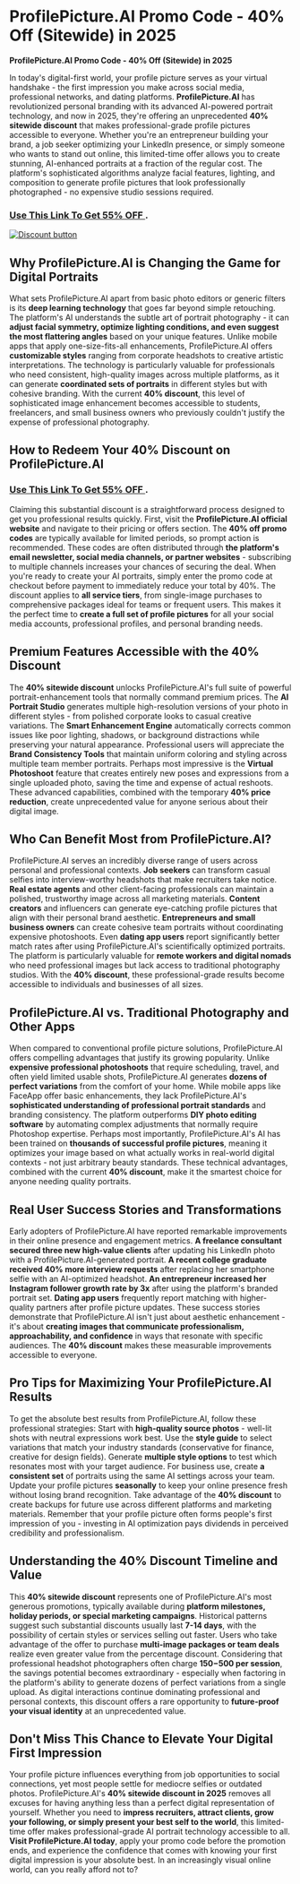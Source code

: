 # ProfilePicture.AI Promo Code - 40% Off (Sitewide) in 2025  
**ProfilePicture.AI Promo Code - 40% Off (Sitewide) in 2025**

In today's digital-first world, your profile picture serves as your virtual handshake - the first impression you make across social media, professional networks, and dating platforms. **ProfilePicture.AI** has revolutionized personal branding with its advanced AI-powered portrait technology, and now in 2025, they're offering an unprecedented **40% sitewide discount** that makes professional-grade profile pictures accessible to everyone. Whether you're an entrepreneur building your brand, a job seeker optimizing your LinkedIn presence, or simply someone who wants to stand out online, this limited-time offer allows you to create stunning, AI-enhanced portraits at a fraction of the regular cost. The platform's sophisticated algorithms analyze facial features, lighting, and composition to generate profile pictures that look professionally photographed - no expensive studio sessions required.



### [Use This Link To Get 55% OFF ](https://www.profilepicture.ai/?via=abdul-kareem).


[![Discount button](https://github.com/user-attachments/assets/e5cb2122-5258-4331-bbff-048ba1ae5555)](
https://www.profilepicture.ai/?via=abdul-kareem  )


## **Why ProfilePicture.AI is Changing the Game for Digital Portraits**

What sets ProfilePicture.AI apart from basic photo editors or generic filters is its **deep learning technology** that goes far beyond simple retouching. The platform's AI understands the subtle art of portrait photography - it can **adjust facial symmetry, optimize lighting conditions, and even suggest the most flattering angles** based on your unique features. Unlike mobile apps that apply one-size-fits-all enhancements, ProfilePicture.AI offers **customizable styles** ranging from corporate headshots to creative artistic interpretations. The technology is particularly valuable for professionals who need consistent, high-quality images across multiple platforms, as it can generate **coordinated sets of portraits** in different styles but with cohesive branding. With the current **40% discount**, this level of sophisticated image enhancement becomes accessible to students, freelancers, and small business owners who previously couldn't justify the expense of professional photography.

## **How to Redeem Your 40% Discount on ProfilePicture.AI**

### [Use This Link To Get 55% OFF ](https://www.profilepicture.ai/?via=abdul-kareem).


Claiming this substantial discount is a straightforward process designed to get you professional results quickly. First, visit the **ProfilePicture.AI official website** and navigate to their pricing or offers section. The **40% off promo codes** are typically available for limited periods, so prompt action is recommended. These codes are often distributed through **the platform's email newsletter, social media channels, or partner websites** - subscribing to multiple channels increases your chances of securing the deal. When you're ready to create your AI portraits, simply enter the promo code at checkout before payment to immediately reduce your total by 40%. The discount applies to **all service tiers**, from single-image purchases to comprehensive packages ideal for teams or frequent users. This makes it the perfect time to **create a full set of profile pictures** for all your social media accounts, professional profiles, and personal branding needs.

## **Premium Features Accessible with the 40% Discount**

The **40% sitewide discount** unlocks ProfilePicture.AI's full suite of powerful portrait-enhancement tools that normally command premium prices. The **AI Portrait Studio** generates multiple high-resolution versions of your photo in different styles - from polished corporate looks to casual creative variations. The **Smart Enhancement Engine** automatically corrects common issues like poor lighting, shadows, or background distractions while preserving your natural appearance. Professional users will appreciate the **Brand Consistency Tools** that maintain uniform coloring and styling across multiple team member portraits. Perhaps most impressive is the **Virtual Photoshoot** feature that creates entirely new poses and expressions from a single uploaded photo, saving the time and expense of actual reshoots. These advanced capabilities, combined with the temporary **40% price reduction**, create unprecedented value for anyone serious about their digital image.

## **Who Can Benefit Most from ProfilePicture.AI?**

ProfilePicture.AI serves an incredibly diverse range of users across personal and professional contexts. **Job seekers** can transform casual selfies into interview-worthy headshots that make recruiters take notice. **Real estate agents** and other client-facing professionals can maintain a polished, trustworthy image across all marketing materials. **Content creators** and influencers can generate eye-catching profile pictures that align with their personal brand aesthetic. **Entrepreneurs and small business owners** can create cohesive team portraits without coordinating expensive photoshoots. Even **dating app users** report significantly better match rates after using ProfilePicture.AI's scientifically optimized portraits. The platform is particularly valuable for **remote workers and digital nomads** who need professional images but lack access to traditional photography studios. With the **40% discount**, these professional-grade results become accessible to individuals and businesses of all sizes.

## **ProfilePicture.AI vs. Traditional Photography and Other Apps**

When compared to conventional profile picture solutions, ProfilePicture.AI offers compelling advantages that justify its growing popularity. Unlike **expensive professional photoshoots** that require scheduling, travel, and often yield limited usable shots, ProfilePicture.AI generates **dozens of perfect variations** from the comfort of your home. While mobile apps like FaceApp offer basic enhancements, they lack ProfilePicture.AI's **sophisticated understanding of professional portrait standards** and branding consistency. The platform outperforms **DIY photo editing software** by automating complex adjustments that normally require Photoshop expertise. Perhaps most importantly, ProfilePicture.AI's AI has been trained on **thousands of successful profile pictures**, meaning it optimizes your image based on what actually works in real-world digital contexts - not just arbitrary beauty standards. These technical advantages, combined with the current **40% discount**, make it the smartest choice for anyone needing quality portraits.

## **Real User Success Stories and Transformations**

Early adopters of ProfilePicture.AI have reported remarkable improvements in their online presence and engagement metrics. **A freelance consultant secured three new high-value clients** after updating his LinkedIn photo with a ProfilePicture.AI-generated portrait. **A recent college graduate received 40% more interview requests** after replacing her smartphone selfie with an AI-optimized headshot. **An entrepreneur increased her Instagram follower growth rate by 3x** after using the platform's branded portrait set. **Dating app users** frequently report matching with higher-quality partners after profile picture updates. These success stories demonstrate that ProfilePicture.AI isn't just about aesthetic enhancement - it's about **creating images that communicate professionalism, approachability, and confidence** in ways that resonate with specific audiences. The **40% discount** makes these measurable improvements accessible to everyone.

## **Pro Tips for Maximizing Your ProfilePicture.AI Results**

To get the absolute best results from ProfilePicture.AI, follow these professional strategies: Start with **high-quality source photos** - well-lit shots with neutral expressions work best. Use the **style guide** to select variations that match your industry standards (conservative for finance, creative for design fields). Generate **multiple style options** to test which resonates most with your target audience. For business use, create **a consistent set** of portraits using the same AI settings across your team. Update your profile pictures **seasonally** to keep your online presence fresh without losing brand recognition. Take advantage of the **40% discount** to create backups for future use across different platforms and marketing materials. Remember that your profile picture often forms people's first impression of you - investing in AI optimization pays dividends in perceived credibility and professionalism.

## **Understanding the 40% Discount Timeline and Value**

This **40% sitewide discount** represents one of ProfilePicture.AI's most generous promotions, typically available during **platform milestones, holiday periods, or special marketing campaigns**. Historical patterns suggest such substantial discounts usually last **7-14 days**, with the possibility of certain styles or services selling out faster. Users who take advantage of the offer to purchase **multi-image packages or team deals** realize even greater value from the percentage discount. Considering that professional headshot photographers often charge **$150-$500 per session**, the savings potential becomes extraordinary - especially when factoring in the platform's ability to generate dozens of perfect variations from a single upload. As digital interactions continue dominating professional and personal contexts, this discount offers a rare opportunity to **future-proof your visual identity** at an unprecedented value.

## **Don't Miss This Chance to Elevate Your Digital First Impression**

Your profile picture influences everything from job opportunities to social connections, yet most people settle for mediocre selfies or outdated photos. ProfilePicture.AI's **40% sitewide discount in 2025** removes all excuses for having anything less than a perfect digital representation of yourself. Whether you need to **impress recruiters, attract clients, grow your following, or simply present your best self to the world**, this limited-time offer makes professional-grade AI portrait technology accessible to all. **Visit ProfilePicture.AI today**, apply your promo code before the promotion ends, and experience the confidence that comes with knowing your first digital impression is your absolute best. In an increasingly visual online world, can you really afford not to?
